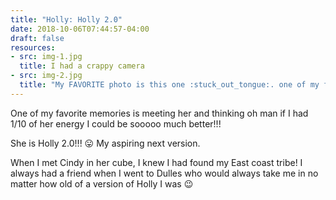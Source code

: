 ```yaml
---
title: "Holly: Holly 2.0"
date: 2018-10-06T07:44:57-04:00
draft: false
resources:
- src: img-1.jpg
  title: I had a crappy camera
- src: img-2.jpg
  title: "My FAVORITE photo is this one :stuck_out_tongue:. one of my favorite memories was seeing that book on the shelves at Barnes & Noble."
---
```


One of my favorite memories is meeting her and thinking oh man if I had 1/10 of her energy I could be sooooo much better!!!

She is Holly 2.0!!! :stuck_out_tongue: My aspiring next version.

When I met Cindy in her cube, I knew I had found my East coast tribe! I always had a friend when I went to Dulles who would always take me in no matter how old of a version of Holly I was :wink:
